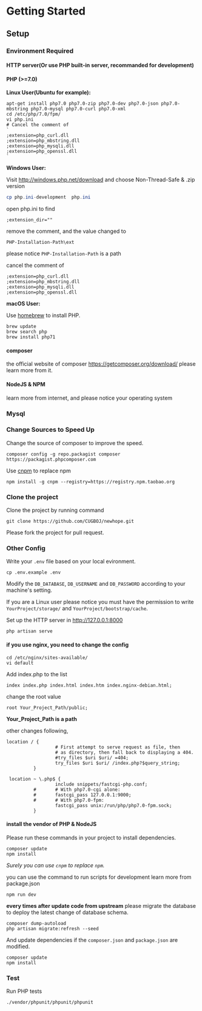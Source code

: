 # Getting Started

## Setup

### Environment Required

#### HTTP server(Or use PHP built-in server, recommanded for development)

#### PHP (>=7.0)

**Linux User(Ubuntu for example):**

```shell
apt-get install php7.0 php7.0-zip php7.0-dev php7.0-json php7.0-mbstring php7.0-mysql php7.0-curl php7.0-xml
cd /etc/php/7.0/fpm/
vi php.ini
# Cancel the comment of
`
;extension=php_curl.dll
;extension=php_mbstring.dll
;extension=php_mysqli.dll
;extension=php_openssl.dll
`
```

**Windows User:**

Visit http://windows.php.net/download and choose Non-Thread-Safe & .zip version

```powershell
cp php.ini-development  php.ini
```

open php.ini to find

```shell
;extension_dir=""
```

remove the comment, and the value changed to

```shell
PHP-Installation-Path\ext
```

please notice `PHP-Installation-Path` is a path

cancel the comment of

```shell
;extension=php_curl.dll
;extension=php_mbstring.dll
;extension=php_mysqli.dll
;extension=php_openssl.dll
```

**macOS User:**

Use [homebrew](https://brew.sh/) to install PHP.

```
brew update
brew search php
brew install php71
```

#### composer

the official website of composer
https://getcomposer.org/download/
please learn more from it.

#### NodeJS & NPM

learn more from internet, and please notice your operating system

### Mysql

### Change Sources to Speed Up

Change the source of composer to improve the speed.

```shell
composer config -g repo.packagist composer https://packagist.phpcomposer.com
```

Use [cnpm](https://npm.taobao.org/) to replace npm

```shell
npm install -g cnpm --registry=https://registry.npm.taobao.org
```

### Clone the project

Clone the project by running command

```shell
git clone https://github.com/CUGBOJ/newhope.git
```

Please fork the project for pull request.

### Other Config

Write your `.env` file based on your local evironment.

```shell
cp .env.example .env
```

Modify the `DB_DATABASE`, `DB_USERNAME` and `DB_PASSWORD` according to your machine's setting.

If you are a Linux user please notice you must have the permission to write `YourProject/storage/` and `YourProject/bootstrap/cache`.

Set up the HTTP server in http://127.0.0.1:8000

```
php artisan serve
```

#### if you use nginx, you need to change the config

```shell
cd /etc/nginx/sites-available/
vi default
```

Add index.php to the list

```shell
index index.php index.html index.htm index.nginx-debian.html;
```

change the root value

```shell
root Your_Project_Path/public;
```

**Your_Project_Path is a path**

other changes following,

```nginx
location / {
                  # First attempt to serve request as file, then
                  # as directory, then fall back to displaying a 404.
                  #try_files $uri $uri/ =404;
                  try_files $uri $uri/ /index.php?$query_string;
          }

 location ~ \.php$ {
                  include snippets/fastcgi-php.conf;
          #       # With php7.0-cgi alone:
          #       fastcgi_pass 127.0.0.1:9000;
          #       # With php7.0-fpm:
                  fastcgi_pass unix:/run/php/php7.0-fpm.sock;
          }
```

#### install the vendor of PHP & NodeJS

Please run these commands in your project to install dependencies.

```shell
composer update
npm install
```

_Surely you can use `cnpm` to replace `npm`._

you can use the command to run scripts for development
learn more from package.json

```shell
npm run dev
```

**every times after update code from upstream** please migrate the database to deploy the latest change of database schema.

```shell
composer dump-autoload
php artisan migrate:refresh --seed
```

And update dependencies if the `composer.json` and `package.json` are modified.

```shell
composer update
npm install
```

### Test

Run PHP tests

```
./vendor/phpunit/phpunit/phpunit
```
